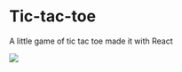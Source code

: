 # Tic-tac-toe
A little game of tic tac toe made it with React

<img src="https://user-images.githubusercontent.com/88790737/213325260-81f58176-c8b1-415d-9eff-287e1fb1c8a7.png"/>
